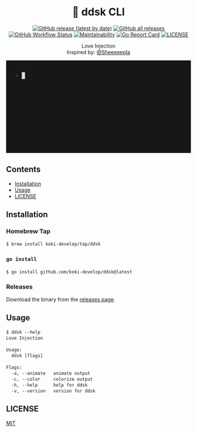 <h1 align="center">🩷 ddsk CLI</h1>

<p align="center">
<a href="https://github.com/koki-develop/ddsk/releases/latest"><img src="https://img.shields.io/github/v/release/koki-develop/ddsk" alt="GitHub release (latest by date)"></a>
<a href="https://github.com/koki-develop/ddsk/releases/latest"><img alt="GitHub all releases" src="https://img.shields.io/github/downloads/koki-develop/ddsk/total?style=flat"></a>
<a href="https://github.com/koki-develop/ddsk/actions/workflows/ci.yml"><img src="https://img.shields.io/github/actions/workflow/status/koki-develop/ddsk/ci.yml?logo=github" alt="GitHub Workflow Status"></a>
<a href="https://codeclimate.com/github/koki-develop/ddsk/maintainability"><img src="https://img.shields.io/codeclimate/maintainability/koki-develop/ddsk?style=flat&amp;logo=codeclimate" alt="Maintainability"></a>
<a href="https://goreportcard.com/report/github.com/koki-develop/ddsk"><img src="https://goreportcard.com/badge/github.com/koki-develop/ddsk" alt="Go Report Card"></a>
<a href="./LICENSE"><img src="https://img.shields.io/github/license/koki-develop/ddsk" alt="LICENSE"></a>
</p>

<p align="center">
Love Injection<br/>
Inspired by: <a href="https://twitter.com/Sheeeeepla/status/1554028833942441984">@Sheeeeepla</a>
</p>

<p align="center">
<img src="./assets/demo.gif" >
</p>

## Contents

- [Installation](#installation)
- [Usage](#usage)
- [LICENSE](#license)

## Installation

### Homebrew Tap

```console
$ brew install koki-develop/tap/ddsk
```

### `go install`

```console
$ go install github.com/koki-develop/ddsk@latest
```

### Releases

Download the binary from the [releases page](https://github.com/koki-develop/ddsk/releases/latest).

## Usage

```console
$ ddsk --help
Love Injection

Usage:
  ddsk [flags]

Flags:
  -a, --animate   animate output
  -c, --color     colorize output
  -h, --help      help for ddsk
  -v, --version   version for ddsk
```

## LICENSE

[MIT](./LICENSE)
